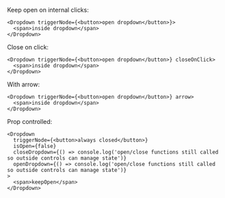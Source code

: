 Keep open on internal clicks:

    <Dropdown triggerNode={<button>open dropdown</button>}>
      <span>inside dropdown</span>
    </Dropdown>

Close on click:

    <Dropdown triggerNode={<button>open dropdown</button>} closeOnClick>
      <span>inside dropdown</span>
    </Dropdown>

With arrow:

    <Dropdown triggerNode={<button>open dropdown</button>} arrow>
      <span>inside dropdown</span>
    </Dropdown>

Prop controlled:

    <Dropdown
      triggerNode={<button>always closed</button>}
      isOpen={false}
      closeDropdown={() => console.log('open/close functions still called so outside controls can manage state')}
      openDropdown={() => console.log('open/close functions still called so outside controls can manage state')}
    >
      <span>keepOpen</span>
    </Dropdown>
